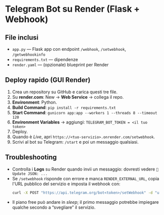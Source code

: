 # Telegram Bot su Render (Flask + Webhook)

## File inclusi
- `app.py` — Flask app con endpoint `/webhook`, `/setwebhook`, `/getwebhookinfo`
- `requirements.txt` — dipendenze
- `render.yaml` — (opzionale) blueprint per Render

## Deploy rapido (GUI Render)
1. Crea un repository su GitHub e carica questi tre file.
2. Su **render.com**: New → **Web Service** → collega il repo.
3. **Environment**: Python.
4. **Build Command**: `pip install -r requirements.txt`
5. **Start Command**: `gunicorn app:app --workers 1 --threads 8 --timeout 120`
6. **Environment Variables** → aggiungi: `TELEGRAM_BOT_TOKEN = <il tuo token>`
7. Deploy.
8. Quando è *Live*, apri `https://<tuo-servizio>.onrender.com/setwebhook`.
9. Scrivi al bot su Telegram: `/start` e poi un messaggio qualsiasi.

## Troubleshooting
- Controlla i **Logs** su Render quando invii un messaggio: dovresti vedere `📩 Update JSON: ...`
- Se `/setwebhook` risponde con errore e manca `RENDER_EXTERNAL_URL`, copia l'URL pubblico del servizio e imposta il webhook con:
  ```bash
  curl -X POST "https://api.telegram.org/bot<token>/setWebhook" -d "url=https://<tuo-servizio>.onrender.com/webhook"
  ```
- Il piano free può andare in *sleep*; il primo messaggio potrebbe impiegare qualche secondo a “svegliare” il servizio.
